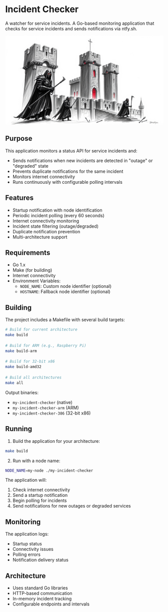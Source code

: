 # Incident Checker

A watcher for service incidents.
A Go-based monitoring application that checks for service incidents and sends notifications via ntfy.sh.

![image](image.jpg)

## Purpose

This application monitors a status API for service incidents and:
- Sends notifications when new incidents are detected in "outage" or "degraded" state
- Prevents duplicate notifications for the same incident
- Monitors internet connectivity
- Runs continuously with configurable polling intervals

## Features

- Startup notification with node identification
- Periodic incident polling (every 60 seconds)
- Internet connectivity monitoring
- Incident state filtering (outage/degraded)
- Duplicate notification prevention
- Multi-architecture support

## Requirements

- Go 1.x
- Make (for building)
- Internet connectivity
- Environment Variables:
  - `NODE_NAME`: Custom node identifier (optional)
  - `HOSTNAME`: Fallback node identifier (optional)

## Building

The project includes a Makefile with several build targets:

```bash
# Build for current architecture
make build

# Build for ARM (e.g., Raspberry Pi)
make build-arm

# Build for 32-bit x86
make build-amd32

# Build all architectures
make all
```

Output binaries:
- `my-incident-checker` (native)
- `my-incident-checker-arm` (ARM)
- `my-incident-checker-386` (32-bit x86)

## Running

1. Build the application for your architecture:
```bash
make build
```

2. Run with a node name:
```bash
NODE_NAME=my-node ./my-incident-checker
```

The application will:
1. Check internet connectivity
2. Send a startup notification
3. Begin polling for incidents
4. Send notifications for new outages or degraded services

## Monitoring

The application logs:
- Startup status
- Connectivity issues
- Polling errors
- Notification delivery status

## Architecture

- Uses standard Go libraries
- HTTP-based communication
- In-memory incident tracking
- Configurable endpoints and intervals